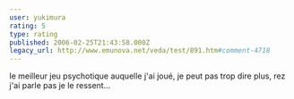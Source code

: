 ```yaml
---
user: yukimura
rating: 5
type: rating
published: 2006-02-25T21:43:58.000Z
legacy_url: http://www.emunova.net/veda/test/891.htm#comment-4718
---
```

le meilleur jeu psychotique auquelle j'ai joué, je peut pas trop dire plus, rez j'ai parle pas je le ressent...